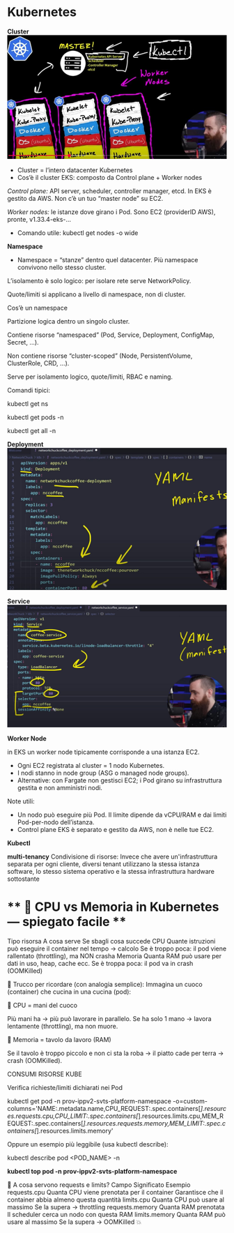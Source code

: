 # Kubernetes

**Cluster**
![alt text](attachments/cluster.jpeg)
- Cluster = l’intero datacenter Kubernetes
- Cos’è il cluster EKS:  composto da Control plane + Worker nodes

*Control plane:* API server, scheduler, controller manager, etcd. In EKS è gestito da AWS. Non c’è un tuo “master node” su EC2.

*Worker nodes:* le istanze dove girano i Pod. Sono EC2 (providerID AWS), pronte, v1.33.4-eks-…

- Comando utile: kubectl get nodes -o wide

**Namespace**
- Namespace = “stanze” dentro quel datacenter. Più namespace convivono nello stesso cluster.

L’isolamento è solo logico: per isolare rete serve NetworkPolicy.

Quote/limiti si applicano a livello di namespace, non di cluster.

Cos’è un namespace

Partizione logica dentro un singolo cluster.

Contiene risorse “namespaced” (Pod, Service, Deployment, ConfigMap, Secret, …).

Non contiene risorse “cluster-scoped” (Node, PersistentVolume, ClusterRole, CRD, …).

Serve per isolamento logico, quote/limiti, RBAC e naming.

Comandi tipici:

kubectl get ns

kubectl get pods -n <ns>

kubectl get all -n <ns>

**Deployment**
![alt text](attachments/deployaml.jpeg)

**Service**
![alt text](attachments/serviceyaml.jpeg)


**Worker Node**

in EKS un worker node tipicamente corrisponde a una istanza EC2.
- Ogni EC2 registrata al cluster = 1 nodo Kubernetes.
- I nodi stanno in node group (ASG o managed node groups).
- Alternative: con Fargate non gestisci EC2; i Pod girano su infrastruttura gestita e non amministri nodi.

Note utili:
- Un nodo può eseguire più Pod. Il limite dipende da vCPU/RAM e dai limiti Pod-per-nodo dell’istanza.
- Control plane EKS è separato e gestito da AWS, non è nelle tue EC2.

 



 



**Kubectl**




**multi-tenancy**
Condivisione di risorse: Invece che avere un'infrastruttura separata per ogni cliente, diversi tenant utilizzano la stessa istanza software, lo stesso sistema operativo e la stessa infrastruttura hardware sottostante





# ** 🧠 CPU vs Memoria in Kubernetes — spiegato facile **
Tipo risorsa	A cosa serve	Se sbagli cosa succede
CPU	Quante istruzioni può eseguire il container nel tempo → calcolo	Se è troppo poca: il pod viene rallentato (throttling), ma NON crasha
Memoria	Quanta RAM può usare per dati in uso, heap, cache ecc.	Se è troppa poca: il pod va in crash (OOMKilled)

🧠 Trucco per ricordare (con analogia semplice):
Immagina un cuoco (container) che cucina in una cucina (pod):

🔹 CPU = mani del cuoco

Più mani ha → più può lavorare in parallelo. Se ha solo 1 mano → lavora lentamente (throttling), ma non muore.

🔹 Memoria = tavolo da lavoro (RAM)

Se il tavolo è troppo piccolo e non ci sta la roba → il piatto cade per terra → crash (OOMKilled).



CONSUMI RISORSE KUBE

Verifica richieste/limiti dichiarati nei Pod

kubectl get pod -n prov-ippv2-svts-platform-namespace -o=custom-columns='NAME:.metadata.name,CPU_REQUEST:.spec.containers[*].resources.requests.cpu,CPU_LIMIT:.spec.containers[*].resources.limits.cpu,MEM_REQUEST:.spec.containers[*].resources.requests.memory,MEM_LIMIT:.spec.containers[*].resources.limits.memory'



Oppure un esempio più leggibile (usa kubectl describe):

kubectl describe pod <POD_NAME> -n <NAMESPACE>






**kubectl top pod -n prov-ippv2-svts-platform-namespace**

🧪 A cosa servono requests e limits?
Campo	        Significato	                                Esempio
requests.cpu	Quanta CPU viene prenotata per il container	Garantisce che il container abbia almeno questa quantità
limits.cpu	    Quanta CPU può usare al massimo	            Se la supera → throttling
requests.memory	Quanta RAM prenotata	                    Il scheduler cerca un nodo con questa RAM
limits.memory	Quanta RAM può usare al massimo	            Se la supera → OOMKilled 💥